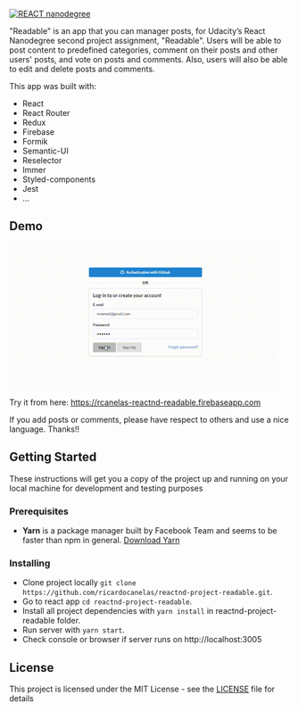[![REACT nanodegree](https://img.shields.io/badge/udacity-REACTND-02b3e4.svg?style=flat)](https://www.udacity.com/course/react-nanodegree--nd019)

"Readable" is an app that you can manager posts, for Udacity’s React Nanodegree second project assignment, "Readable". Users will be able to post content to predefined categories, comment on their posts and other users' posts, and vote on posts and comments. Also, users will also be able to edit and delete posts and comments.

This app was built with:
- React
- React Router
- Redux
- Firebase
- Formik
- Semantic-UI
- Reselector
- Immer
- Styled-components
- Jest
- ...

## Demo

![demo](https://github.com/ricardocanelas/reactnd-project-readable/blob/master/screen_capture.gif)

Try it from here: https://rcanelas-reactnd-readable.firebaseapp.com

If you add posts or comments, please have respect to others and use a nice language. Thanks!!

## Getting Started

These instructions will get you a copy of the project up and running on your local machine for development and testing purposes

### Prerequisites

* **Yarn** is a package manager built by Facebook Team and seems to be faster than npm in general.  [Download Yarn](https://yarnpkg.com/en/docs/install)

### Installing

* Clone project locally `git clone https://github.com/ricardocanelas/reactnd-project-readable.git`.
* Go to react app `cd reactnd-project-readable`.
* Install all project dependencies with `yarn install` in reactnd-project-readable folder.
* Run server with `yarn start`.
* Check console or browser if server runs on http://localhost:3005

## License

This project is licensed under the MIT License - see the [LICENSE](LICENSE) file for details